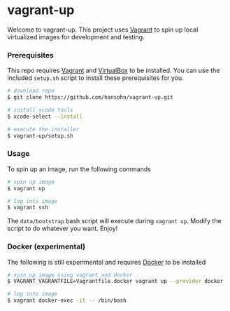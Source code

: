 # vagrant-up

Welcome to vagrant-up. This project uses [Vagrant](https://www.vagrantup.com/) to spin up local virtualized images for development and testing.

### Prerequisites

This repo requires [Vagrant](https://www.vagrantup.com/) and [VirtualBox](https://www.virtualbox.org/) to be installed. You can use the included `setup.sh` script to install these prerequisites for you.

```bash
# download repo
$ git clone https://github.com/hansohn/vagrant-up.git

# install xcode tools
$ xcode-select --install

# execute the installer
$ vagrant-up/setup.sh
```

### Usage

To spin up an image, run the following commands

```bash
# spin up image
$ vagrant up

# log into image
$ vagrant ssh
```

The ```data/bootstrap``` bash script will execute during ```vagrant up```. Modify the script to do whatever you want. Enjoy!

### Docker (experimental)

The following is still experimental and requires [Docker](https://www.docker.com/) to be installed

```bash
# spin up image using vagrant and docker
$ VAGRANT_VAGRANTFILE=Vagrantfile.docker vagrant up --provider docker

# log into image
$ vagrant docker-exec -it -- /bin/bash
```
